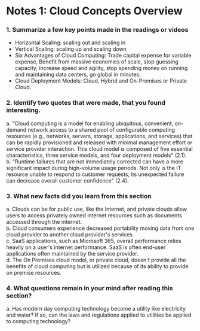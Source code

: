 # Notes 1: Cloud Concepts Overview

### 1. Summarize a few key points made in the readings or videos 
+ Horizontal Scaling: scaling out and scaling in
+ Vertical Scaling: scaling up and scaling down
+ Six Advantages of Cloud Computing: Trade capital expense for variable expense, Benefit from massive economies of scale, stop guessing capacity, increase speed and agility, stop spending money on running and maintaining data centers, go global in minutes.
+ Cloud Deployment Models: Cloud, Hybrid and On-Premises or Private Cloud.

### 2. Identify two quotes that were made, that you found interesting.

a. "Cloud computing is a model for enabling ubiquitous, convenient, on-demand network access to a shared pool of configurable computing resources (e.g., networks, servers, storage, applications, and services) that can be rapidly provisioned and released with minimal management effort or service provider interaction. This cloud model is composed of five essential characteristics, three service models, and four deployment models" (2.1). <br/>
b. "Runtime failures that are not immediately corrected can have a more significant impact during high-volume usage periods. Not only is the IT resource unable to respond to customer requests, its unexpected failure can decrease overall customer confidence" (2.4).

### 3. What new facts did you learn from this section
a. Clouds can be for public use, like the Internet, and private clouds allow users to access privately owned internet resources such as documents accessed through the internet. <br/>
b. Cloud consumers experience decreased portability moving data from one cloud provider to another cloud provider's services. <br/>
c. SaaS applications, such as Microsoft 365, overall performance relies heavily on a user's internet performance. SaaS is often end-user applications often maintained by the service provider. <br/>
d. The On Premises cloud model, or private cloud, doesn't provide all the benefits of cloud computing but is utilized because of its ability to provide on premise resources.

### 4. What questions remain in your mind after reading this section?
a. Has modern day computing technology become a utility like electricity and water? If so, can the laws and regulations applied to utilities be applied to computing technology?
